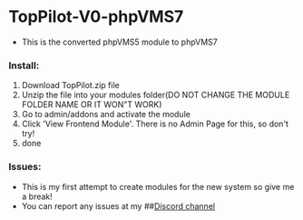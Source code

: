 # TopPilot-V0-phpVMS7
+ This is the converted phpVMS5 module to phpVMS7

### Install:

1. Download TopPilot.zip file
2. Unzip the file into your modules folder(DO NOT CHANGE THE MODULE FOLDER NAME OR IT WON"T WORK)
3. Go to admin/addons and activate the module
4. Click 'View Frontend Module'. There is no Admin Page for this, so don't try!
5. done


### Issues:
+ This is my first attempt to create modules for the new system so give me a break!
+ You can report any issues at my ##[Discord channel](https://discord.gg/GBGZtt2aFV)
